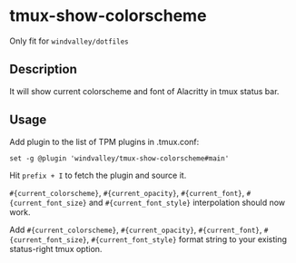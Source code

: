 # tmux-show-colorscheme

Only fit for `windvalley/dotfiles`

## Description

It will show current colorscheme and font of Alacritty in tmux status bar.

## Usage

Add plugin to the list of TPM plugins in .tmux.conf:

```text
set -g @plugin 'windvalley/tmux-show-colorscheme#main'
```

Hit `prefix + I` to fetch the plugin and source it.

`#{current_colorscheme}`, `#{current_opacity}`, `#{current_font}`, `#{current_font_size}`
and `#{current_font_style}` interpolation should now work.

Add `#{current_colorscheme}`, `#{current_opacity}`, `#{current_font}`, `#{current_font_size}`,
`#{current_font_style}` format string to your existing status-right tmux option.
